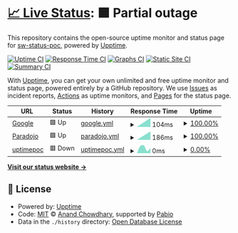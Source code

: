 # [📈 Live Status](https://demo.upptime.js.org): <!--live status--> **🟧 Partial outage**

This repository contains the open-source uptime monitor and status page for [sw-status-poc](https://demo.upptime.js.org), powered by [Upptime](https://github.com/upptime/upptime).

[![Uptime CI](https://github.com/sw-status-poc/status/workflows/Uptime%20CI/badge.svg)](https://github.com/sw-status-poc/status/actions?query=workflow%3A%22Uptime+CI%22)
[![Response Time CI](https://github.com/sw-status-poc/status/workflows/Response%20Time%20CI/badge.svg)](https://github.com/sw-status-poc/status/actions?query=workflow%3A%22Response+Time+CI%22)
[![Graphs CI](https://github.com/sw-status-poc/status/workflows/Graphs%20CI/badge.svg)](https://github.com/sw-status-poc/status/actions?query=workflow%3A%22Graphs+CI%22)
[![Static Site CI](https://github.com/sw-status-poc/status/workflows/Static%20Site%20CI/badge.svg)](https://github.com/sw-status-poc/status/actions?query=workflow%3A%22Static+Site+CI%22)
[![Summary CI](https://github.com/sw-status-poc/status/workflows/Summary%20CI/badge.svg)](https://github.com/sw-status-poc/status/actions?query=workflow%3A%22Summary+CI%22)

With [Upptime](https://upptime.js.org), you can get your own unlimited and free uptime monitor and status page, powered entirely by a GitHub repository. We use [Issues](https://github.com/sw-status-poc/status/issues) as incident reports, [Actions](https://github.com/sw-status-poc/status/actions) as uptime monitors, and [Pages](https://demo.upptime.js.org) for the status page.

<!--start: status pages-->
<!-- This summary is generated by Upptime (https://github.com/upptime/upptime) -->
<!-- Do not edit this manually, your changes will be overwritten -->
<!-- prettier-ignore -->
| URL | Status | History | Response Time | Uptime |
| --- | ------ | ------- | ------------- | ------ |
| <img alt="" src="https://icons.duckduckgo.com/ip3/www.google.com.ico" height="13"> [Google](https://www.google.com) | 🟩 Up | [google.yml](https://github.com/sw-status-poc/status/commits/HEAD/history/google.yml) | <details><summary><img alt="Response time graph" src="./graphs/google/response-time-week.png" height="20"> 104ms</summary><br><a href="https://sw-status-poc.github.io/status/history/google"><img alt="Response time 104" src="https://img.shields.io/endpoint?url=https%3A%2F%2Fraw.githubusercontent.com%2Fsw-status-poc%2Fstatus%2FHEAD%2Fapi%2Fgoogle%2Fresponse-time.json"></a><br><a href="https://sw-status-poc.github.io/status/history/google"><img alt="24-hour response time 104" src="https://img.shields.io/endpoint?url=https%3A%2F%2Fraw.githubusercontent.com%2Fsw-status-poc%2Fstatus%2FHEAD%2Fapi%2Fgoogle%2Fresponse-time-day.json"></a><br><a href="https://sw-status-poc.github.io/status/history/google"><img alt="7-day response time 104" src="https://img.shields.io/endpoint?url=https%3A%2F%2Fraw.githubusercontent.com%2Fsw-status-poc%2Fstatus%2FHEAD%2Fapi%2Fgoogle%2Fresponse-time-week.json"></a><br><a href="https://sw-status-poc.github.io/status/history/google"><img alt="30-day response time 104" src="https://img.shields.io/endpoint?url=https%3A%2F%2Fraw.githubusercontent.com%2Fsw-status-poc%2Fstatus%2FHEAD%2Fapi%2Fgoogle%2Fresponse-time-month.json"></a><br><a href="https://sw-status-poc.github.io/status/history/google"><img alt="1-year response time 104" src="https://img.shields.io/endpoint?url=https%3A%2F%2Fraw.githubusercontent.com%2Fsw-status-poc%2Fstatus%2FHEAD%2Fapi%2Fgoogle%2Fresponse-time-year.json"></a></details> | <details><summary><a href="https://sw-status-poc.github.io/status/history/google">100.00%</a></summary><a href="https://sw-status-poc.github.io/status/history/google"><img alt="All-time uptime 100.00%" src="https://img.shields.io/endpoint?url=https%3A%2F%2Fraw.githubusercontent.com%2Fsw-status-poc%2Fstatus%2FHEAD%2Fapi%2Fgoogle%2Fuptime.json"></a><br><a href="https://sw-status-poc.github.io/status/history/google"><img alt="24-hour uptime 100.00%" src="https://img.shields.io/endpoint?url=https%3A%2F%2Fraw.githubusercontent.com%2Fsw-status-poc%2Fstatus%2FHEAD%2Fapi%2Fgoogle%2Fuptime-day.json"></a><br><a href="https://sw-status-poc.github.io/status/history/google"><img alt="7-day uptime 100.00%" src="https://img.shields.io/endpoint?url=https%3A%2F%2Fraw.githubusercontent.com%2Fsw-status-poc%2Fstatus%2FHEAD%2Fapi%2Fgoogle%2Fuptime-week.json"></a><br><a href="https://sw-status-poc.github.io/status/history/google"><img alt="30-day uptime 100.00%" src="https://img.shields.io/endpoint?url=https%3A%2F%2Fraw.githubusercontent.com%2Fsw-status-poc%2Fstatus%2FHEAD%2Fapi%2Fgoogle%2Fuptime-month.json"></a><br><a href="https://sw-status-poc.github.io/status/history/google"><img alt="1-year uptime 100.00%" src="https://img.shields.io/endpoint?url=https%3A%2F%2Fraw.githubusercontent.com%2Fsw-status-poc%2Fstatus%2FHEAD%2Fapi%2Fgoogle%2Fuptime-year.json"></a></details>
| <img alt="" src="https://icons.duckduckgo.com/ip3/paradojo.com.ico" height="13"> [Paradojo](https://paradojo.com) | 🟩 Up | [paradojo.yml](https://github.com/sw-status-poc/status/commits/HEAD/history/paradojo.yml) | <details><summary><img alt="Response time graph" src="./graphs/paradojo/response-time-week.png" height="20"> 186ms</summary><br><a href="https://sw-status-poc.github.io/status/history/paradojo"><img alt="Response time 186" src="https://img.shields.io/endpoint?url=https%3A%2F%2Fraw.githubusercontent.com%2Fsw-status-poc%2Fstatus%2FHEAD%2Fapi%2Fparadojo%2Fresponse-time.json"></a><br><a href="https://sw-status-poc.github.io/status/history/paradojo"><img alt="24-hour response time 186" src="https://img.shields.io/endpoint?url=https%3A%2F%2Fraw.githubusercontent.com%2Fsw-status-poc%2Fstatus%2FHEAD%2Fapi%2Fparadojo%2Fresponse-time-day.json"></a><br><a href="https://sw-status-poc.github.io/status/history/paradojo"><img alt="7-day response time 186" src="https://img.shields.io/endpoint?url=https%3A%2F%2Fraw.githubusercontent.com%2Fsw-status-poc%2Fstatus%2FHEAD%2Fapi%2Fparadojo%2Fresponse-time-week.json"></a><br><a href="https://sw-status-poc.github.io/status/history/paradojo"><img alt="30-day response time 186" src="https://img.shields.io/endpoint?url=https%3A%2F%2Fraw.githubusercontent.com%2Fsw-status-poc%2Fstatus%2FHEAD%2Fapi%2Fparadojo%2Fresponse-time-month.json"></a><br><a href="https://sw-status-poc.github.io/status/history/paradojo"><img alt="1-year response time 186" src="https://img.shields.io/endpoint?url=https%3A%2F%2Fraw.githubusercontent.com%2Fsw-status-poc%2Fstatus%2FHEAD%2Fapi%2Fparadojo%2Fresponse-time-year.json"></a></details> | <details><summary><a href="https://sw-status-poc.github.io/status/history/paradojo">100.00%</a></summary><a href="https://sw-status-poc.github.io/status/history/paradojo"><img alt="All-time uptime 100.00%" src="https://img.shields.io/endpoint?url=https%3A%2F%2Fraw.githubusercontent.com%2Fsw-status-poc%2Fstatus%2FHEAD%2Fapi%2Fparadojo%2Fuptime.json"></a><br><a href="https://sw-status-poc.github.io/status/history/paradojo"><img alt="24-hour uptime 100.00%" src="https://img.shields.io/endpoint?url=https%3A%2F%2Fraw.githubusercontent.com%2Fsw-status-poc%2Fstatus%2FHEAD%2Fapi%2Fparadojo%2Fuptime-day.json"></a><br><a href="https://sw-status-poc.github.io/status/history/paradojo"><img alt="7-day uptime 100.00%" src="https://img.shields.io/endpoint?url=https%3A%2F%2Fraw.githubusercontent.com%2Fsw-status-poc%2Fstatus%2FHEAD%2Fapi%2Fparadojo%2Fuptime-week.json"></a><br><a href="https://sw-status-poc.github.io/status/history/paradojo"><img alt="30-day uptime 100.00%" src="https://img.shields.io/endpoint?url=https%3A%2F%2Fraw.githubusercontent.com%2Fsw-status-poc%2Fstatus%2FHEAD%2Fapi%2Fparadojo%2Fuptime-month.json"></a><br><a href="https://sw-status-poc.github.io/status/history/paradojo"><img alt="1-year uptime 100.00%" src="https://img.shields.io/endpoint?url=https%3A%2F%2Fraw.githubusercontent.com%2Fsw-status-poc%2Fstatus%2FHEAD%2Fapi%2Fparadojo%2Fuptime-year.json"></a></details>
| <img alt="" src="https://icons.duckduckgo.com/ip3/uptimepoc.dev.gcp.shipwire.com.ico" height="13"> [uptimepoc](https://uptimepoc.dev.gcp.shipwire.com) | 🟥 Down | [uptimepoc.yml](https://github.com/sw-status-poc/status/commits/HEAD/history/uptimepoc.yml) | <details><summary><img alt="Response time graph" src="./graphs/uptimepoc/response-time-week.png" height="20"> 0ms</summary><br><a href="https://sw-status-poc.github.io/status/history/uptimepoc"><img alt="Response time 0" src="https://img.shields.io/endpoint?url=https%3A%2F%2Fraw.githubusercontent.com%2Fsw-status-poc%2Fstatus%2FHEAD%2Fapi%2Fuptimepoc%2Fresponse-time.json"></a><br><a href="https://sw-status-poc.github.io/status/history/uptimepoc"><img alt="24-hour response time 0" src="https://img.shields.io/endpoint?url=https%3A%2F%2Fraw.githubusercontent.com%2Fsw-status-poc%2Fstatus%2FHEAD%2Fapi%2Fuptimepoc%2Fresponse-time-day.json"></a><br><a href="https://sw-status-poc.github.io/status/history/uptimepoc"><img alt="7-day response time 0" src="https://img.shields.io/endpoint?url=https%3A%2F%2Fraw.githubusercontent.com%2Fsw-status-poc%2Fstatus%2FHEAD%2Fapi%2Fuptimepoc%2Fresponse-time-week.json"></a><br><a href="https://sw-status-poc.github.io/status/history/uptimepoc"><img alt="30-day response time 0" src="https://img.shields.io/endpoint?url=https%3A%2F%2Fraw.githubusercontent.com%2Fsw-status-poc%2Fstatus%2FHEAD%2Fapi%2Fuptimepoc%2Fresponse-time-month.json"></a><br><a href="https://sw-status-poc.github.io/status/history/uptimepoc"><img alt="1-year response time 0" src="https://img.shields.io/endpoint?url=https%3A%2F%2Fraw.githubusercontent.com%2Fsw-status-poc%2Fstatus%2FHEAD%2Fapi%2Fuptimepoc%2Fresponse-time-year.json"></a></details> | <details><summary><a href="https://sw-status-poc.github.io/status/history/uptimepoc">0.00%</a></summary><a href="https://sw-status-poc.github.io/status/history/uptimepoc"><img alt="All-time uptime 0.00%" src="https://img.shields.io/endpoint?url=https%3A%2F%2Fraw.githubusercontent.com%2Fsw-status-poc%2Fstatus%2FHEAD%2Fapi%2Fuptimepoc%2Fuptime.json"></a><br><a href="https://sw-status-poc.github.io/status/history/uptimepoc"><img alt="24-hour uptime 0.00%" src="https://img.shields.io/endpoint?url=https%3A%2F%2Fraw.githubusercontent.com%2Fsw-status-poc%2Fstatus%2FHEAD%2Fapi%2Fuptimepoc%2Fuptime-day.json"></a><br><a href="https://sw-status-poc.github.io/status/history/uptimepoc"><img alt="7-day uptime 0.00%" src="https://img.shields.io/endpoint?url=https%3A%2F%2Fraw.githubusercontent.com%2Fsw-status-poc%2Fstatus%2FHEAD%2Fapi%2Fuptimepoc%2Fuptime-week.json"></a><br><a href="https://sw-status-poc.github.io/status/history/uptimepoc"><img alt="30-day uptime 0.00%" src="https://img.shields.io/endpoint?url=https%3A%2F%2Fraw.githubusercontent.com%2Fsw-status-poc%2Fstatus%2FHEAD%2Fapi%2Fuptimepoc%2Fuptime-month.json"></a><br><a href="https://sw-status-poc.github.io/status/history/uptimepoc"><img alt="1-year uptime 0.00%" src="https://img.shields.io/endpoint?url=https%3A%2F%2Fraw.githubusercontent.com%2Fsw-status-poc%2Fstatus%2FHEAD%2Fapi%2Fuptimepoc%2Fuptime-year.json"></a></details>

<!--end: status pages-->

[**Visit our status website →**](https://demo.upptime.js.org)

## 📄 License

- Powered by: [Upptime](https://github.com/upptime/upptime)
- Code: [MIT](./LICENSE) © [Anand Chowdhary](https://anandchowdhary.com), supported by [Pabio](https://pabio.com)
- Data in the `./history` directory: [Open Database License](https://opendatacommons.org/licenses/odbl/1-0/)
